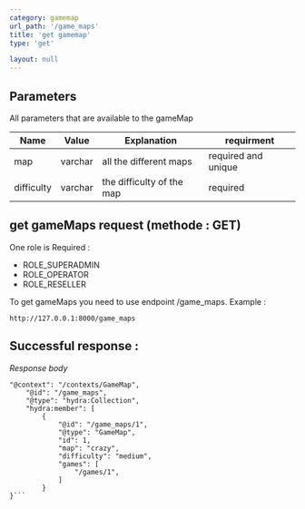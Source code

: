 ```yaml
---
category: gamemap
url_path: '/game_maps'
title: 'get gamemap'
type: 'get'

layout: null
---
```

## Parameters
All parameters that are available to the gameMap

| Name  | Value   | Explanation    | requirment |
|-------------|-------------|-------------|-------------|
| map      |varchar| all the different maps  | required and unique |
| difficulty     |varchar| the difficulty of the map    |required |

## get gameMaps request (methode : GET)
One role is Required :
* ROLE_SUPERADMIN
* ROLE_OPERATOR
* ROLE_RESELLER

To get gameMaps you need to use endpoint /game_maps.
Example :
```
http://127.0.0.1:8000/game_maps
```
## Successful response :
*Response body*
```{
"@context": "/contexts/GameMap",
    "@id": "/game_maps",
    "@type": "hydra:Collection",
    "hydra:member": [
        {
            "@id": "/game_maps/1",
            "@type": "GameMap",
            "id": 1,
            "map": "crazy",
            "difficulty": "medium",
            "games": [
                "/games/1",
            ]
        }
}```
